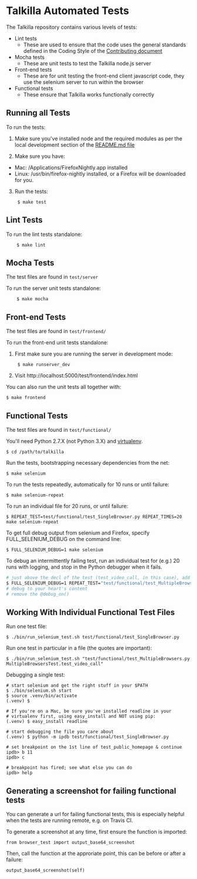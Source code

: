 Talkilla Automated Tests
========================

The Talkilla repository contains various levels of tests:

* Lint tests
  * These are used to ensure that the code uses the general standards
  defined in the Coding Style of the [Contributing document](../CONTRIBUTING.md)
* Mocha tests
  * These are unit tests to test the Talkilla node.js server
* Front-end tests
  * These are for unit testing the front-end client javascript code, they use the selenium server to run within the browser
* Functional tests
  * These ensure that Talkilla works functionally correctly

Running all Tests
-----------------

To run the tests:

1. Make sure you've installed node and the required modules as per the local development section of the [README.md file](../README.md)

2. Make sure you have:
  * Mac: /Applications/FirefoxNightly.app installed
  * Linux: /usr/bin/firefox-nightly installed, or a Firefox will be downloaded for you.

3. Run the tests:

        $ make test

Lint Tests
----------

To run the lint tests standalone:

        $ make lint

Mocha Tests
-----------

The test files are found in `test/server`

To run the server unit tests standalone:

        $ make mocha

Front-end Tests
---------------

The test files are found in `test/frontend/`

To run the front-end unit tests standalone:

1. First make sure you are running the server in development mode:

        $ make runserver_dev

2. Visit http://localhost:5000/test/frontend/index.html

You can also run the unit tests all together with:

    $ make frontend

Functional Tests
----------------

The test files are found in `test/functional/`

You'll need Python 2.7.X (not Python 3.X) and
[virtualenv](https://pypi.python.org/pypi/virtualenv).

    $ cd /path/to/talkilla

Run the tests, bootstrapping necessary dependencies from the net:

    $ make selenium

To run the tests repeatedly, automatically for 10 runs or until failure:

    $ make selenium-repeat

To run an individual file for 20 runs, or until failure:

    $ REPEAT_TEST=test/functional/test_SingleBrowser.py REPEAT_TIMES=20 make selenium-repeat

To get full debug output from selenium and Firefox, specify FULL_SELENIUM_DEBUG on the command line:

    $ FULL_SELENIUM_DEBUG=1 make selenium

To debug an intermittently failing test, run an individual test for (e.g.) 20
runs with logging, and stop in the Python debugger when it fails.

```bash
# just above the decl of the test (test_video_call, in this case), add a line with @debug_on()
$ FULL_SELENIUM_DEBUG=1 REPEAT_TEST="test/functional/test_MultipleBrowsers.py MultipleBrowsersTest.test_video_call" REPEAT_TIMES=20 make selenium-repeat
# debug to your heart's content
# remove the @debug_on()
```

Working With Individual Functional Test Files
---------------------------------------------

Run one test file:

    $ ./bin/run_selenium_test.sh test/functional/test_SingleBrowser.py

Run one test in particular in a file (the quotes are important):

    $ ./bin/run_selenium_test.sh "test/functional/test_MultipleBrowsers.py MultipleBrowsersTest.test_video_call"

Debugging a single test:

    # start selenium and get the right stuff in your $PATH
    $ ./bin/selenium.sh start
    $ source .venv/bin/activate
    (.venv) $

    # If you're on a Mac, be sure you've installed readline in your
    # virtualenv first, using easy_install and NOT using pip:
    (.venv) $ easy_install readline

    # start debugging the file you care about
    (.venv) $ python -m ipdb test/functional/test_SingleBrowser.py

    # set breakpoint on the 1st line of test_public_homepage & continue
    ipdb> b 11
    ipdb> c

    # breakpoint has fired; see what else you can do
    ipdb> help

Generating a screenshot for failing functional tests
----------------------------------------------------

You can generate a url for failing functional tests, this is especially helpful when the tests are running remote, e.g. on Travis CI.

To generate a screenshot at any time, first ensure the function is imported:

    from browser_test import output_base64_screenshot

Then, call the function at the approriate point, this can be before or after a failure:

    output_base64_screenshot(self)
